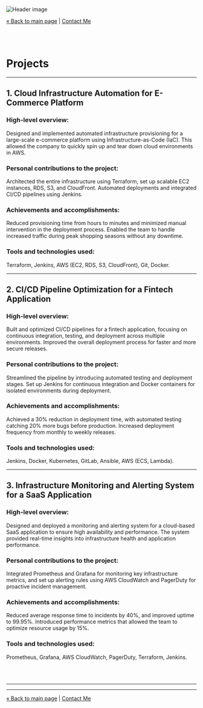 ![Header image](https://res.cloudinary.com/dqtokk1cn/image/upload/v1726159004/143348993-information-and-communications-technology-project-2020-supercomputer-blurred-background_vuwevg.jpg ':class=header-image-full-width :no-zoom')

[« Back to main page](index.markdown) | [Contact Me](contact.markdown)

<br>
<br>

# Projects

---

## 1. Cloud Infrastructure Automation for E-Commerce Platform

### High-level overview:
Designed and implemented automated infrastructure provisioning for a large-scale e-commerce platform using Infrastructure-as-Code (IaC). This allowed the company to quickly spin up and tear down cloud environments in AWS.

### Personal contributions to the project:
Architected the entire infrastructure using Terraform, set up scalable EC2 instances, RDS, S3, and CloudFront. Automated deployments and integrated CI/CD pipelines using Jenkins.

### Achievements and accomplishments:
Reduced provisioning time from hours to minutes and minimized manual intervention in the deployment process. Enabled the team to handle increased traffic during peak shopping seasons without any downtime.

### Tools and technologies used:
Terraform, Jenkins, AWS (EC2, RDS, S3, CloudFront), Git, Docker.

---

## 2. CI/CD Pipeline Optimization for a Fintech Application

### High-level overview:
Built and optimized CI/CD pipelines for a fintech application, focusing on continuous integration, testing, and deployment across multiple environments. Improved the overall deployment process for faster and more secure releases.

### Personal contributions to the project:
Streamlined the pipeline by introducing automated testing and deployment stages. Set up Jenkins for continuous integration and Docker containers for isolated environments during deployment.

### Achievements and accomplishments:
Achieved a 30% reduction in deployment time, with automated testing catching 20% more bugs before production. Increased deployment frequency from monthly to weekly releases.

### Tools and technologies used:
Jenkins, Docker, Kubernetes, GitLab, Ansible, AWS (ECS, Lambda).

---

## 3. Infrastructure Monitoring and Alerting System for a SaaS Application

### High-level overview:
Designed and deployed a monitoring and alerting system for a cloud-based SaaS application to ensure high availability and performance. The system provided real-time insights into infrastructure health and application performance.

### Personal contributions to the project:
Integrated Prometheus and Grafana for monitoring key infrastructure metrics, and set up alerting rules using AWS CloudWatch and PagerDuty for proactive incident management.

### Achievements and accomplishments:
Reduced average response time to incidents by 40%, and improved uptime to 99.95%. Introduced performance metrics that allowed the team to optimize resource usage by 15%.

### Tools and technologies used:
Prometheus, Grafana, AWS CloudWatch, PagerDuty, Terraform, Jenkins.

<br>
<br>

---

---

[« Back to main page](index.markdown) | [Contact Me](contact.markdown)